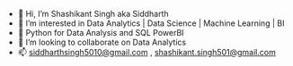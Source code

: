 - 👋 Hi, I’m Shashikant Singh aka Siddharth
- 👀 I’m interested in Data Analytics | Data Science | Machine Learning | BI
- 🌱 Python for Data Analysis and SQL PowerBI 
- 💞️ I’m looking to collaborate on Data Analytics
- 📫 siddharthsingh5010@gmail.com , shashikant.singh501@gmail.com
